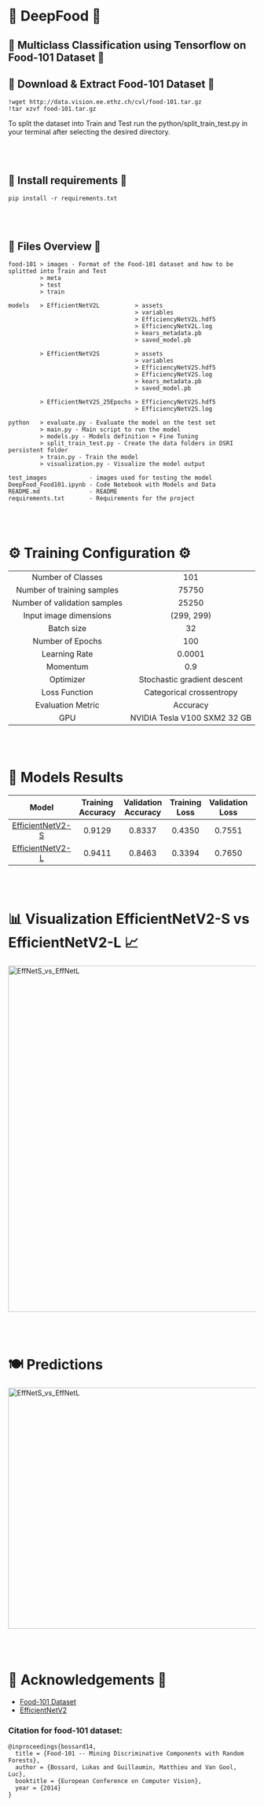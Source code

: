# 🍕 DeepFood 🍝
## 🥖 Multiclass Classification using Tensorflow on Food-101 Dataset 🥐

## 🍟 Download & Extract Food-101 Dataset 🍔
```
!wget http://data.vision.ee.ethz.ch/cvl/food-101.tar.gz
!tar xzvf food-101.tar.gz
```
To split the dataset into Train and Test run the python/split_train_test.py in your terminal after selecting the desired directory.

<!-- empty space -->
<br><br>


## 🌯 Install requirements 🌮
```
pip install -r requirements.txt
```
<!-- empty space -->
<br><br>


## 🍪 Files Overview 🥛
```
food-101 > images - Format of the Food-101 dataset and how to be splitted into Train and Test
         > meta
         > test
         > train 

models   > EfficientNetV2L          > assets
                                    > variables 
                                    > EfficiencyNetV2L.hdf5
                                    > EfficiencyNetV2L.log
                                    > kears_metadata.pb
                                    > saved_model.pb

         > EfficientNetV2S          > assets
                                    > variables 
                                    > EfficiencyNetV2S.hdf5
                                    > EfficiencyNetV2S.log
                                    > kears_metadata.pb
                                    > saved_model.pb

         > EfficientNetV2S_25Epochs > EfficiencyNetV2S.hdf5
                                    > EfficiencyNetV2S.log

python   > evaluate.py - Evaluate the model on the test set
         > main.py - Main script to run the model
         > models.py - Models definition + Fine Tuning
         > split_train_test.py - Create the data folders in DSRI persistent folder
         > train.py - Train the model
         > visualization.py - Visualize the model output

test_images            - images used for testing the model
DeepFood_Food101.ipynb - Code Notebook with Models and Data
README.md              - README
requirements.txt       - Requirements for the project
```

<!-- empty space -->
<br><br>


# ⚙️ Training Configuration ⚙️

|                                |                                 |
| :----------------------------: | :-----------------------------: |
|Number of Classes               | 101                             |
|Number of training samples      | 75750                           |
|Number of validation samples    | 25250                           |
|Input image dimensions          | (299, 299)                      |
|Batch size                      | 32                              |
|Number of Epochs                | 100                             |
|Learning Rate                   | 0.0001                          |
|Momentum                        | 0.9                             |
|Optimizer                       | Stochastic gradient descent     |
|Loss Function                   | Categorical crossentropy        |
|Evaluation Metric               | Accuracy                        |
|GPU                             | NVIDIA Tesla V100 SXM2 32 GB    |


<!-- empty space -->
<br><br>


# 🚀 Models Results 
<!-- models table -->
| Model | Training Accuracy | Validation Accuracy | Training Loss | Validation Loss | # Parameters | # Layers |
| :---: | :---------------: | :-----------------: | :-----------: | :-------------: | :----------: | :------: |
| [EfficientNetV2-S](https://github.com/dimgag/deepfood/blob/master/models/EfficientNetV2S) | 0.9129 | 0.8337 | 0.4350 | 0.7551 | 20.5M | 516 |  
| [EfficientNetV2-L](https://github.com/dimgag/deepfood/blob/master/models/EfficientNetV2L) | 0.9411 | 0.8463 | 0.3394 | 0.7650 | 117.9M | 1031 |


<!-- empty space -->
<br><br>


# 📊 Visualization EfficientNetV2-S vs EfficientNetV2-L 📈
<!-- visualization table -->
<!-- add Figure 1 -->

<img align="center" src="/Users/dim__gag/git/deepfood/readme_images/EffNetS_vs_EffNetL.png" alt="EffNetS_vs_EffNetL" width="727" height="704">


<!-- empty space -->
<br><br>


# 🍽 Predictions
<img align="center" src="/Users/dim__gag/git/deepfood/readme_images/Predictions.png" alt="EffNetS_vs_EffNetL" width="728" height="490">


<!-- empty space -->
<br><br>

# 🍺 Acknowledgements 🍻
- [Food-101 Dataset](https://www.vision.ee.ethz.ch/datasets_extra/food-101/)
- [EfficientNetV2](https://arxiv.org/abs/2104.00298)

### Citation for food-101 dataset:
```
@inproceedings{bossard14,
  title = {Food-101 -- Mining Discriminative Components with Random Forests},
  author = {Bossard, Lukas and Guillaumin, Matthieu and Van Gool, Luc},
  booktitle = {European Conference on Computer Vision},
  year = {2014}
}
```


